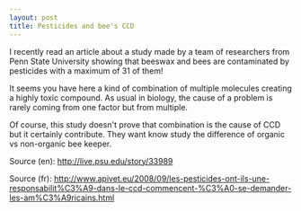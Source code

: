 ```yaml
---
layout: post
title: Pesticides and bee's CCD
---
```


I recently read an article about a study made by a team of researchers from Penn State University showing that beeswax and bees are contaminated by pesticides with a maximum of 31 of them!

It seems you have here a kind of combination of multiple molecules creating a highly toxic compound.  As usual in biology, the cause of a problem is rarely coming from one factor but from multiple.

Of course, this study doesn't prove that combination is the cause of CCD but it certainly contribute. They want know study the difference of organic vs non-organic bee keeper.

Source (en): <a href="http://live.psu.edu/story/33989">http://live.psu.edu/story/33989</a>

Source (fr): <a href="http://www.apivet.eu/2008/09/les-pesticides-ont-ils-une-responsabilit%C3%A9-dans-le-ccd-commencent-%C3%A0-se-demander-les-am%C3%A9ricains.html">http://www.apivet.eu/2008/09/les-pesticides-ont-ils-une-responsabilit%C3%A9-dans-le-ccd-commencent-%C3%A0-se-demander-les-am%C3%A9ricains.html</a>